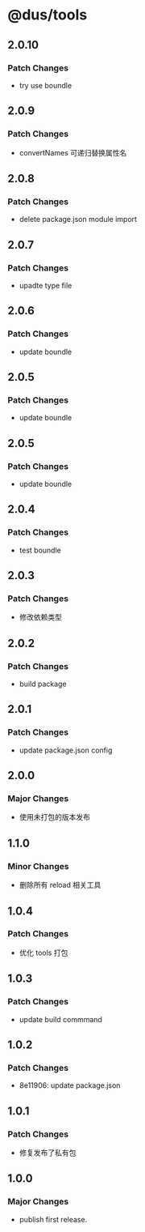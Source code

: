 # @dus/tools

## 2.0.10

### Patch Changes

- try use boundle

## 2.0.9

### Patch Changes

- convertNames 可递归替换属性名

## 2.0.8

### Patch Changes

- delete package.json module import

## 2.0.7

### Patch Changes

- upadte type file

## 2.0.6

### Patch Changes

- update boundle

## 2.0.5

### Patch Changes

- update boundle

## 2.0.5

### Patch Changes

- update boundle

## 2.0.4

### Patch Changes

- test boundle

## 2.0.3

### Patch Changes

- 修改依赖类型

## 2.0.2

### Patch Changes

- build package

## 2.0.1

### Patch Changes

- update package.json config

## 2.0.0

### Major Changes

- 使用未打包的版本发布

## 1.1.0

### Minor Changes

- 删除所有 reload 相关工具

## 1.0.4

### Patch Changes

- 优化 tools 打包

## 1.0.3

### Patch Changes

- update build commmand

## 1.0.2

### Patch Changes

- 8e11906: update package.json

## 1.0.1

### Patch Changes

- 修复发布了私有包

## 1.0.0

### Major Changes

- publish first release.

